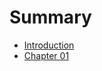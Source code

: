 # Summary

* [Introduction](README.md)
* [Chapter 01](01-the_way_of_the_program/01.1_fsharp_programming_language.md)

